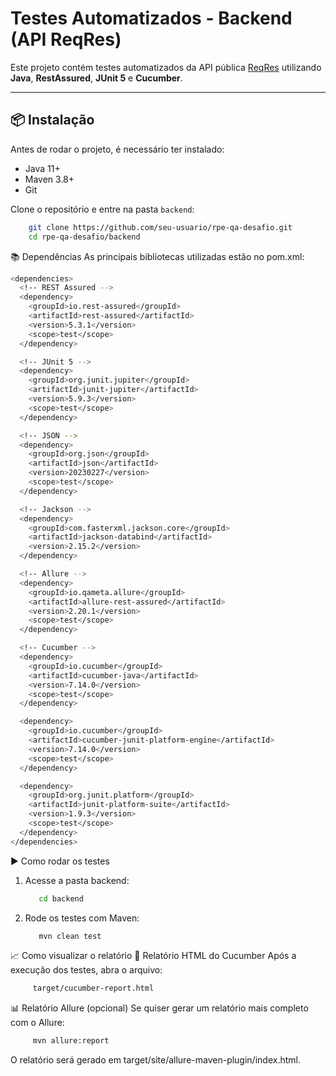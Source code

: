 # Testes Automatizados - Backend (API ReqRes)

Este projeto contém testes automatizados da API pública [ReqRes](https://reqres.in) utilizando **Java**, **RestAssured**, **JUnit 5** e **Cucumber**.

---

## 📦 Instalação

Antes de rodar o projeto, é necessário ter instalado:

- Java 11+
- Maven 3.8+
- Git

Clone o repositório e entre na pasta `backend`:

```bash
    git clone https://github.com/seu-usuario/rpe-qa-desafio.git
    cd rpe-qa-desafio/backend

```
📚 Dependências
As principais bibliotecas utilizadas estão no pom.xml:

```bash
<dependencies>
  <!-- REST Assured -->
  <dependency>
    <groupId>io.rest-assured</groupId>
    <artifactId>rest-assured</artifactId>
    <version>5.3.1</version>
    <scope>test</scope>
  </dependency>

  <!-- JUnit 5 -->
  <dependency>
    <groupId>org.junit.jupiter</groupId>
    <artifactId>junit-jupiter</artifactId>
    <version>5.9.3</version>
    <scope>test</scope>
  </dependency>

  <!-- JSON -->
  <dependency>
    <groupId>org.json</groupId>
    <artifactId>json</artifactId>
    <version>20230227</version>
    <scope>test</scope>
  </dependency>

  <!-- Jackson -->
  <dependency>
    <groupId>com.fasterxml.jackson.core</groupId>
    <artifactId>jackson-databind</artifactId>
    <version>2.15.2</version>
  </dependency>

  <!-- Allure -->
  <dependency>
    <groupId>io.qameta.allure</groupId>
    <artifactId>allure-rest-assured</artifactId>
    <version>2.20.1</version>
    <scope>test</scope>
  </dependency>

  <!-- Cucumber -->
  <dependency>
    <groupId>io.cucumber</groupId>
    <artifactId>cucumber-java</artifactId>
    <version>7.14.0</version>
    <scope>test</scope>
  </dependency>

  <dependency>
    <groupId>io.cucumber</groupId>
    <artifactId>cucumber-junit-platform-engine</artifactId>
    <version>7.14.0</version>
    <scope>test</scope>
  </dependency>

  <dependency>
    <groupId>org.junit.platform</groupId>
    <artifactId>junit-platform-suite</artifactId>
    <version>1.9.3</version>
    <scope>test</scope>
  </dependency>
</dependencies>
```

▶️ Como rodar os testes
1. Acesse a pasta backend:
    ```bash
       cd backend
    ```

2. Rode os testes com Maven:

   ```bash
      mvn clean test
    ```

📈 Como visualizar o relatório
📄 Relatório HTML do Cucumber
Após a execução dos testes, abra o arquivo:  


   ```bash
        target/cucumber-report.html
   ```
📊 Relatório Allure (opcional)
Se quiser gerar um relatório mais completo com o Allure:

   ```bash
        mvn allure:report
   ```
O relatório será gerado em target/site/allure-maven-plugin/index.html.

